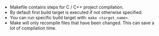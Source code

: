- Makefile contains steps for C / C++ project compilation.
- By default first build target is executed if not otherwise specified.
- You can run specific build target with: `make <target_name>`.
- Make will only recompile files that have been changed. This can save a lot of compilation time.
